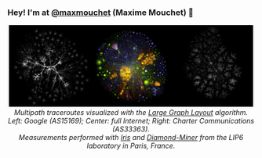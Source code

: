 ### Hey! I'm at [@maxmouchet](https://github.com/maxmouchet/) (Maxime Mouchet) 👋

<!--
**maxmouchet/maxmouchet** is a ✨ _special_ ✨ repository because its `README.md` (this file) appears on your GitHub profile.

Here are some ideas to get you started:

- 🔭 I’m currently working on ...
- 🌱 I’m currently learning ...
- 👯 I’m looking to collaborate on ...
- 🤔 I’m looking for help with ...
- 💬 Ask me about ...
- 📫 How to reach me: ...
- 😄 Pronouns: ...
- ⚡ Fun fact: ...
-->

<p align="center">
  <img src="images/GOOGLE.jpg" width="33%"><img src="images/Internet.jpg" width="33%"><img src="images/BHN-33363.jpg" width="33%">
  <i>Multipath traceroutes visualized with the <a href="https://github.com/TheOpteProject/LGL">Large Graph Layout</a> algorithm.</i><br/>
  <i>Left: Google (AS15169); Center: full Internet; Right: Charter Communications (AS33363).</i><br/>
  <i>Measurements performed with <a href="https://github.com/dioptra-io/iris">Iris</a> and <a href="https://github.com/dioptra-io/diamond-miner">Diamond-Miner</a> from the LIP6 laboratory in Paris, France.</i>
</p>
